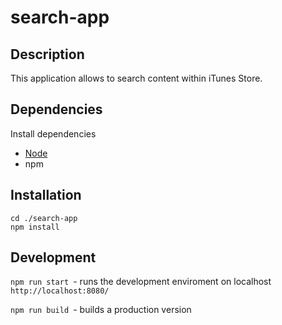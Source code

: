 # search-app

## Description
This application allows to search content within iTunes Store.

## Dependencies 
Install dependencies 
- [Node](https://nodejs.org/en/)
- npm

## Installation

```
cd ./search-app
npm install
```

## Development

```npm run start ```- runs the development enviroment on localhost ``` http://localhost:8080/ ```

```npm run build ```- builds a production version
